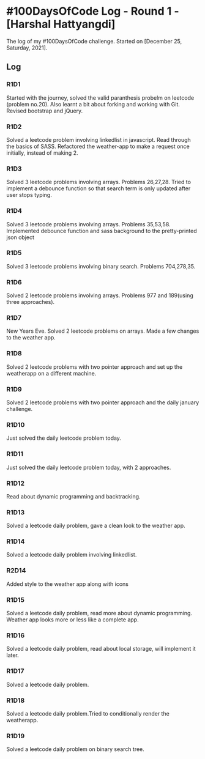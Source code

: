 # #100DaysOfCode Log - Round 1 - [Harshal Hattyangdi]

The log of my #100DaysOfCode challenge. Started on [December 25, Saturday, 2021].

## Log

### R1D1

Started with the journey, solved the valid paranthesis probelm on leetcode (problem no.20). Also learnt a bit about forking and working with Git. Revised bootstrap and jQuery.

### R1D2

Solved a leetcode problem involving linkedlist in javascript. Read through the basics of SASS. Refactored the weather-app to make a request once initially, instead of making 2.

### R1D3

Solved 3 leetcode problems involving arrays. Problems 26,27,28. Tried to implement a debounce function so that search term is only updated after user stops typing.

### R1D4

Solved 3 leetcode problems involving arrays. Problems 35,53,58. Implemented debounce function and sass background to the pretty-printed json object

### R1D5

Solved 3 leetcode problems involving binary search. Problems 704,278,35.

### R1D6

Solved 2 leetcode problems involving arrays. Problems 977 and 189(using three approaches).

### R1D7

New Years Eve. Solved 2 leetcode problems on arrays. Made a few changes to the weather app.

### R1D8

Solved 2 leetcode problems with two pointer approach and set up the weatherapp on a different machine.

### R1D9

Solved 2 leetcode problems with two pointer approach and the daily january challenge.

### R1D10

Just solved the daily leetcode problem today.

### R1D11

Just solved the daily leetcode problem today, with 2 approaches.

### R1D12

Read about dynamic programming and backtracking.

### R1D13

Solved a leetcode daily problem, gave a clean look to the weather app.

### R1D14

Solved a leetcode daily problem involving linkedlist.

### R2D14

Added style to the weather app along with icons

### R1D15

Solved a leetcode daily problem, read more about dynamic programming. Weather app looks more or less like a complete app.

### R1D16

Solved a leetcode daily problem, read about local storage, will implement it later.

### R1D17

Solved a leetcode daily problem.

### R1D18

Solved a leetcode daily problem.Tried to conditionally render the weatherapp.

### R1D19

Solved a leetcode daily problem on binary search tree.
